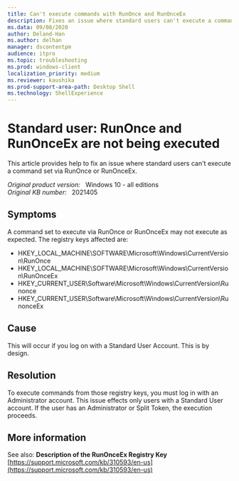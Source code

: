 ```yaml
---
title: Can't execute commands with RunOnce and RunOnceEx
description: Fixes an issue where standard users can't execute a command set via RunOnce or RunOnceEx.
ms.data: 09/08/2020
author: Deland-Han
ms.author: delhan
manager: dscontentpm
audience: itpro
ms.topic: troubleshooting
ms.prod: windows-client
localization_priority: medium
ms.reviewer: kaushika
ms.prod-support-area-path: Desktop Shell
ms.technology: ShellExperience
---
```

# Standard user: RunOnce and RunOnceEx are not being executed

This article provides help to fix an issue where standard users can't execute a command set via RunOnce or RunOnceEx.

_Original product version:_ &nbsp; Windows 10 - all editions  
_Original KB number:_ &nbsp; 2021405

## Symptoms

A command set to execute via RunOnce or RunOnceEx may not execute as expected.
The registry keys affected are:
- HKEY_LOCAL_MACHINE\SOFTWARE\Microsoft\Windows\CurrentVersion\RunOnce
- HKEY_LOCAL_MACHINE\SOFTWARE\Microsoft\Windows\CurrentVersion\RunOnceEx
- HKEY_CURRENT_USER\Software\Microsoft\Windows\CurrentVersion\Runonce
- HKEY_CURRENT_USER\Software\Microsoft\Windows\CurrentVersion\RunonceEx

## Cause

This will occur if you log on with a Standard User Account.
This is by design.

## Resolution

To execute commands from those registry keys, you must log in with an Administrator account. This issue effects only users with a Standard User account. If the user has an Administrator or Split Token, the execution proceeds.

## More information

See also: **Description of the RunOnceEx Registry Key**  
 [https://support.microsoft.com/kb/310593/en-us](https://support.microsoft.com/kb/310593/en-us)
